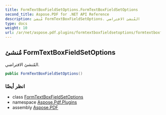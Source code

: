 ```yaml
---
title: FormTextBoxFieldSetOptions.FormTextBoxFieldSetOptions
second_title: Aspose.PDF for .NET API Reference
description: مُنشئ FormTextBoxFieldSetOptions. المُنشئ الافتراضي
type: docs
weight: 10
url: /ar/net/aspose.pdf.plugins/formtextboxfieldsetoptions/formtextboxfieldsetoptions/
---
```

## مُنشئ FormTextBoxFieldSetOptions

المُنشئ الافتراضي.

```csharp
public FormTextBoxFieldSetOptions()
```

### انظر أيضًا

* class [FormTextBoxFieldSetOptions](../)
* namespace [Aspose.Pdf.Plugins](../../../aspose.pdf.plugins/)
* assembly [Aspose.PDF](../../../)